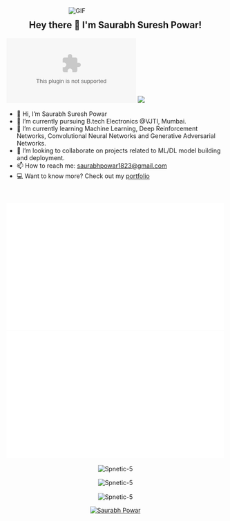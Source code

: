 
<img align="right" alt="GIF" src="https://github.com/Spnetic-5/Spnetic-5/blob/main/gif.gif" width="360"/>

<!--https://i.imgur.com/9GNZGLH.gif-->
  
<h2 align="center">Hey there 👋 I'm Saurabh Suresh Powar!</h2>

[![Twitter](https://img.shields.io/twitter/url/https/twitter.com)](https://twitter.com/Saurabh67110062) ![](https://visitor-badge.glitch.me/badge?page_id=Spnetic-5.profileviews-badge)

<!--
**Spnetic-5/Spnetic-5** is a ✨ _special_ ✨ repository because its `README.md` (this file) appears on your GitHub profile. -->
- 👋 Hi, I’m Saurabh Suresh Powar
- 🔭 I’m currently pursuing B.tech Electronics @VJTI, Mumbai.
- 🌱 I’m currently learning Machine Learning, Deep Reinforcement Networks, Convolutional Neural Networks and Generative Adversarial Networks.
- 👯 I’m looking to collaborate on projects related to ML/DL model building and deployment.
- 📫 How to reach me: saurabhpowar1823@gmail.com
- 💻 Want to know more? Check out my [portfolio](http://spnetic-5.github.io/)<br><br><br>

<a href="https://github.com/jstrieb/github-stats" align="center">

![](https://github.com/Spnetic-5/stats/blob/master/generated/overview.svg)
![](https://github.com/Spnetic-5/stats/blob/master/generated/languages.svg)

</a>
<p align="center">
  <img src="https://github-readme-stats.vercel.app/api?username=Spnetic-5&count_private=true&hide=stars&show_icons=true&theme=cobalt&include_all_commits=true" alt="Spnetic-5" />   
  <p align="center"><img align="center" src="https://github-readme-streak-stats.herokuapp.com/?user=Spnetic-5&theme=cobalt" alt="Spnetic-5" /></p>
</p>
 <p align="center"><img align="center" src="https://github-readme-stats.vercel.app/api/top-langs/?username=Spnetic-5&layout=compact&show_icons=true&theme=cobalt" alt="Spnetic-5" /></p>
</p>
<p align="center"> <a href="https://github.com/ryo-ma/github-profile-trophy"><img src="https://github-profile-trophy.vercel.app/?username=Spnetic-5&theme=monokai" alt="Saurabh Powar" /></a> </p>

